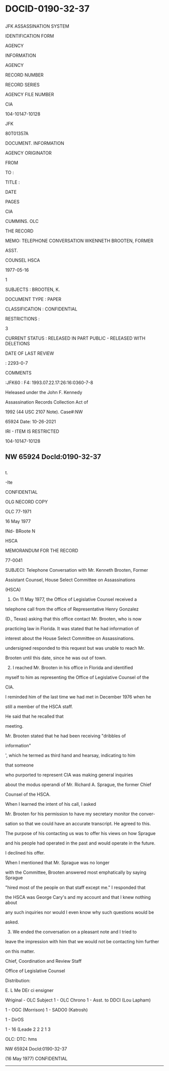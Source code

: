 # DOCID-0190-32-37

##
JFK ASSASSINATION SYSTEM

IDENTIFICATION FORM

AGENCY

INFORMATION

AGENCY

RECORD NUMBER

RECORD SERIES

AGENCY FILE NUMBER

CIA

104-10147-10128

JFK

80T01357A

DOCUMENT. INFORMATION

AGENCY ORIGINATOR

FROM

TO :

TITLE :

DATE

PAGES

CIA

CUMMINS. OLC

THE RECORD

MEMO: TELEPHONE CONVERSATION WKENNETH BROOTEN, FORMER

ASST.

COUNSEL HSCA

1977-05-16

1

SUBJECTS : BROOTEN, K.

DOCUMENT TYPE : PAPER

CLASSIFICATION : CONFIDENTIAL

RESTRICTIONS :

3

CURRENT STATUS : RELEASED IN PART PUBLIC - RELEASED WITH DELETIONS

DATE OF LAST REVIEW

: 2293-0-7

COMMENTS

:JFK60 : F4: 1993.07.22.17:26:16:0360-7-8

Heleased under the John F. Kennedy

Assassination Records Collection Act of

1992 (44 USC 2107 Note). Case#:NW

65924 Date: 10-26-2021

IRI - ITEM IS RESTRICTED

104-10147-10128

NW 65924 Docld:0190-32-37
---

##
t.

-Ite

CONFIDENTIAL

OLG NECORD COPY

OLC 77-1971

16 May 1977

INd- BRoote N

HSCA

MEMORANDUM FOR THE RECORD

77-0041

SUBJECI: Telephone Conversation with Mr. Kenneth Brooten, Former

Assistant Counsel, House Select Committee on Assassinations

(HSCA)

1. On 11 May 1977, the Office of Legislative Counsel received a

telephone call from the office of Representative Henry Gonzalez

(D., Texas) asking that this office contact Mr. Brooten, who is now

practicing law in Florida. It was stated that he had information of

interest about the House Select Committee on Assassinations.

undersigned responded to this request but was unable to reach Mr.

Brooten until this date, since he was out of town.

2. I reached Mr. Brooten in his office in Florida and identified

myself to him as representing the Office of Legislative Counsel of the

CIA.

I reminded him of the last time we had met in December 1976 when he

still a member of the HSCA staff.

He said that he recalled that

meeting.

Mr. Brooten stated that he had been receiving "dribbles of

information"

', which he termed as third hand and hearsay, indicating to him

that someone

who purported to represent CIA was making general inquiries

about the modus operandi of Mr. Richard A. Sprague, the former Chief

Counsel of the HSCA.

When I learned the intent of his call, I asked

Mr. Brooten for his permission to have my secretary monitor the conver-

sation so that we could have an accurate transcript. He agreed to this.

The purpose of his contacting us was to offer his views on how Sprague

and his people had operated in the past and would operate in the future.

I declined his offer.

When I mentioned that Mr. Sprague was no longer

with the Committee, Brooten answered most emphatically by saying Sprague

"hired most of the people on that staff except me." I responded that

the HSCA was George Cary's and my account and that I knew nothing about

any such inquiries nor would I even know why such questions would be

asked.

3. We ended the conversation on a pleasant note and I tried to

leave the impression with him that we would not be contacting him further

on this matter.

Chief, Coordination and Review Staff

Office of Legislative Counsel

Distribution:

E. L Me DEr ci ensigner

Wriginal - OLC Subject 1 - OLC Chrono 1 - Asst. to DDCI (Lou Lapham)

1 - OGC (Morrison) 1 - SADO0 (Katrosh)

1 - DirOS

1 - 16 (Leade 2 2 2 1 3

OLC: DTC: hms

NW 65924 Docld:0190-32-37

(16 May 1977)
CONFIDENTIAL

---

